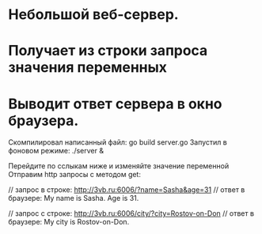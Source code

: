 # Небольшой веб-сервер.
# Получает из строки запроса значения переменных
# Выводит ответ сервера в окно браузера.

Скомпилировал написанный файл: go build server.go
Запустил в фоновом режиме: ./server &

Перейдите по сслыкам ниже и изменяйте значение переменной
Отправим http запросы с методом get:

// запрос в строке: http://3vb.ru:6006/?name=Sasha&age=31
// ответ в браузере: My name is Sasha. Age is 31.

// запрос с строке: http://3vb.ru:6006/city/?city=Rostov-on-Don
// ответ в браузере: My city is Rostov-on-Don.
